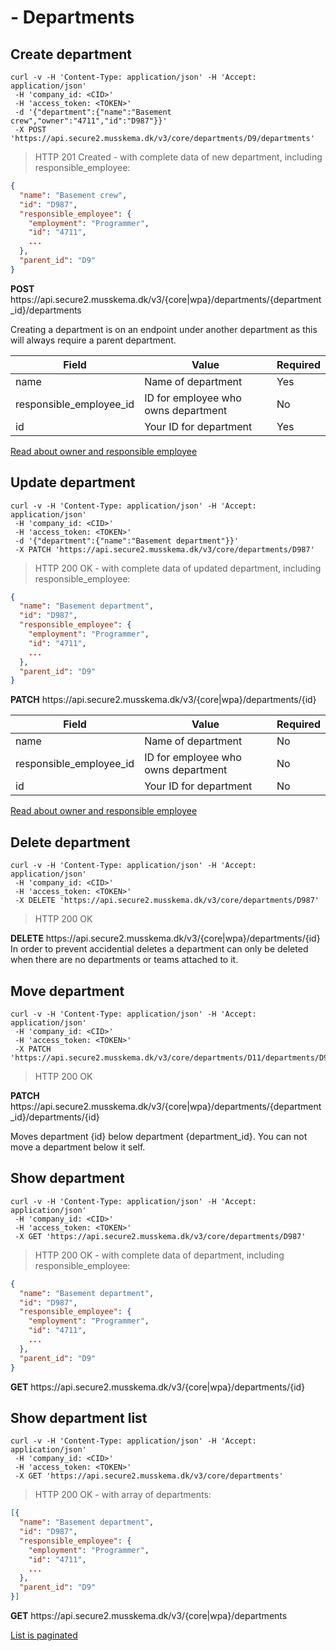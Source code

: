 # - Departments

## Create department

```shell
curl -v -H 'Content-Type: application/json' -H 'Accept: application/json'
 -H 'company_id: <CID>'
 -H 'access_token: <TOKEN>'
 -d '{"department":{"name":"Basement crew","owner":"4711","id":"D987"}}'
 -X POST 'https://api.secure2.musskema.dk/v3/core/departments/D9/departments'
```

> HTTP 201 Created - with complete data of new department, including responsible_employee:

```json
{
  "name": "Basement crew",
  "id": "D987",
  "responsible_employee": {
    "employment": "Programmer",
    "id": "4711",
    ...
  },
  "parent_id": "D9"
}
```

<aside class="success">
<b>POST</b> https://api.secure2.musskema.dk/v3/{core|wpa}/departments/{department_id}/departments
</aside>

Creating a department is on an endpoint under another department as this will always require a parent department.

Field | Value | Required
------|-------|---------
name | Name of department | Yes
responsible_employee_id | ID for employee who owns department | No
id | Your ID for department | Yes

[Read about owner and responsible employee](#owner-responsible-person-on-team-and-departments)

## Update department

```shell
curl -v -H 'Content-Type: application/json' -H 'Accept: application/json'
 -H 'company_id: <CID>'
 -H 'access_token: <TOKEN>'
 -d '{"department":{"name":"Basement department"}}'
 -X PATCH 'https://api.secure2.musskema.dk/v3/core/departments/D987'
```

> HTTP 200 OK - with complete data of updated department, including responsible_employee:

```json
{
  "name": "Basement department",
  "id": "D987",
  "responsible_employee": {
    "employment": "Programmer",
    "id": "4711",
    ...
  },
  "parent_id": "D9"
}
```

<aside class="success">
<b>PATCH</b> https://api.secure2.musskema.dk/v3/{core|wpa}/departments/{id}
</aside>

Field | Value | Required
------|-------|---------
name | Name of department | No
responsible_employee_id | ID for employee who owns department | No
id | Your ID for department | No  

[Read about owner and responsible employee](#owner-responsible-person-on-team-and-departments)

## Delete department

```shell
curl -v -H 'Content-Type: application/json' -H 'Accept: application/json'
 -H 'company_id: <CID>'
 -H 'access_token: <TOKEN>'
 -X DELETE 'https://api.secure2.musskema.dk/v3/core/departments/D987'
```

> HTTP 200 OK

<aside class="success">
<b>DELETE</b> https://api.secure2.musskema.dk/v3/{core|wpa}/departments/{id}
</aside>

<aside class="notice">
In order to prevent accidential deletes a department can only be deleted when there are no departments or teams attached to it.
</aside>

## Move department

```shell
curl -v -H 'Content-Type: application/json' -H 'Accept: application/json'
 -H 'company_id: <CID>'
 -H 'access_token: <TOKEN>'
 -X PATCH 'https://api.secure2.musskema.dk/v3/core/departments/D11/departments/D987'
```

> HTTP 200 OK

<aside class="success">
<b>PATCH</b> https://api.secure2.musskema.dk/v3/{core|wpa}/departments/{department_id}/departments/{id}
</aside>

Moves department {id} below department {department_id}. You can not move a department below it self.

## Show department

```shell
curl -v -H 'Content-Type: application/json' -H 'Accept: application/json'
 -H 'company_id: <CID>'
 -H 'access_token: <TOKEN>'
 -X GET 'https://api.secure2.musskema.dk/v3/core/departments/D987'
```

> HTTP 200 OK - with complete data of department, including responsible_employee:

```json
{
  "name": "Basement department",
  "id": "D987",
  "responsible_employee": {
    "employment": "Programmer",
    "id": "4711",
    ...
  },
  "parent_id": "D9"
}
```

<aside class="success">
<b>GET</b> https://api.secure2.musskema.dk/v3/{core|wpa}/departments/{id}
</aside>

## Show department list

```shell
curl -v -H 'Content-Type: application/json' -H 'Accept: application/json'
 -H 'company_id: <CID>'
 -H 'access_token: <TOKEN>'
 -X GET 'https://api.secure2.musskema.dk/v3/core/departments'
```

> HTTP 200 OK - with array of departments:

```json
[{
  "name": "Basement department",
  "id": "D987",
  "responsible_employee": {
    "employment": "Programmer",
    "id": "4711",
    ...
  },
  "parent_id": "D9"
}]
```

<aside class="success">
<b>GET</b> https://api.secure2.musskema.dk/v3/{core|wpa}/departments
</aside>

[List is paginated](#pagination)